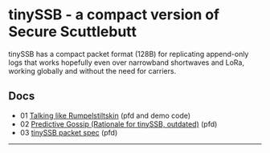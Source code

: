 # tinySSB - a compact version of Secure Scuttlebutt

tinySSB has a compact packet format (128B) for replicating append-only
logs that works hopefully even over narrowband shortwaves and LoRa,
working globally and without the need for carriers.

## Docs

- 01 [Talking like Rumpelstiltskin](./doc/01-rumpelstiltskin) (pfd and demo code)
- 02 [Predictive Gossip (Rationale for tinySSB, outdated)](./doc/02-predictive-gossip) (pfd)
- 03 [tinySSB packet spec](./doc/03-packet-spec) (pfd)


---

